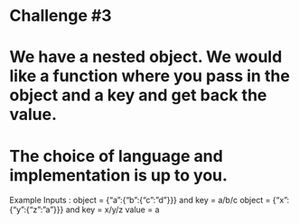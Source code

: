 # Challenge #3
# We have a nested object. We would like a function where you pass in the object and a key and get back the value.
# The choice of language and implementation is up to you.
Example Inputs : object = {“a”:{“b”:{“c”:”d”}}} and key = a/b/c
object = {“x”:{“y”:{“z”:”a”}}} and key = x/y/z
value = a